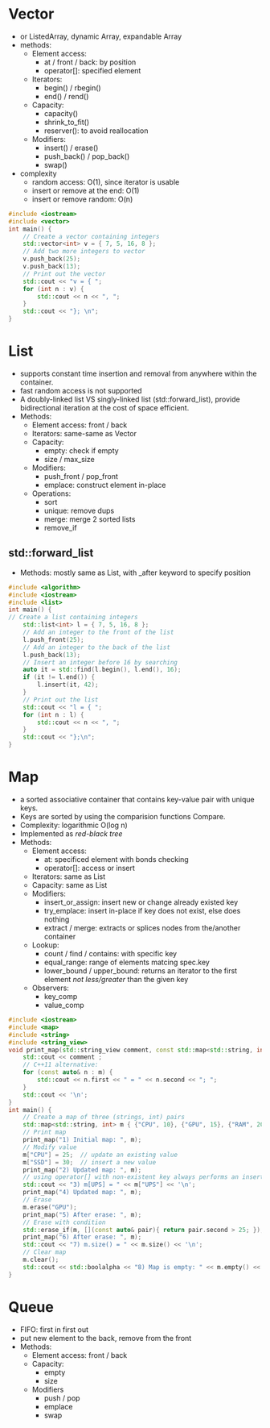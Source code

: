 # Vector
- or ListedArray, dynamic Array, expandable Array
- methods:
	- Element access:
		- at / front / back: by position
		- operator[]: specified element
	- Iterators:
		- begin() / rbegin()
		- end() / rend()
	- Capacity:
		- capacity()
		- shrink_to_fit()
		- reserver(): to avoid reallocation
	- Modifiers:
		- insert() / erase()
		- push_back() / pop_back()
		- swap()
- complexity
	- random access: O(1), since iterator is usable
	- insert or remove at the end: O(1)
	- insert or remove random: O(n)

``` cpp
#include <iostream>
#include <vector>
int main() {
	// Create a vector containing integers
	std::vector<int> v = { 7, 5, 16, 8 };
	// Add two more integers to vector
	v.push_back(25);
	v.push_back(13);
	// Print out the vector
	std::cout << "v = { ";
	for (int n : v) {
		std::cout << n << ", ";
	}
	std::cout << "}; \n";
}
```

# List
- supports constant time insertion and removal from anywhere within the container.
- fast random access is not supported
- A doubly-linked list VS singly-linked list (std::forward_list), provide bidirectional iteration at the cost of space efficient.
- Methods:
	- Element access: front / back
	- Iterators: same-same as Vector
	- Capacity:
		- empty: check if empty
		- size / max_size
	- Modifiers:
		- push_front / pop_front
		- emplace: construct element in-place
	- Operations:
		- sort
		- unique: remove dups
		- merge: merge 2 sorted lists
		- remove_if
## std::forward_list
- Methods: mostly same as List, with \_after keyword to specify position

``` cpp
#include <algorithm>
#include <iostream>
#include <list>
int main() {
// Create a list containing integers
	std::list<int> l = { 7, 5, 16, 8 };
	// Add an integer to the front of the list
	l.push_front(25);
	// Add an integer to the back of the list
	l.push_back(13);
	// Insert an integer before 16 by searching
	auto it = std::find(l.begin(), l.end(), 16);
	if (it != l.end()) {
		l.insert(it, 42);
	}
	// Print out the list
	std::cout << "l = { ";
	for (int n : l) {
		std::cout << n << ", ";
	}
	std::cout << "};\n";
}
```

# Map
- a sorted associative container that contains key-value pair with unique keys.
- Keys are sorted by using the comparision functions Compare.
- Complexity: logarithmic O(log n)
- Implemented as *red-black tree*
- Methods:
	- Element access:
		- at: specificed element with bonds checking
		- operator[]: access or insert
	- Iterators: same as List
	- Capacity: same as List
	- Modifiers:
		- insert_or_assign: insert new or change already existed key
		- try_emplace: insert in-place if key does not exist, else does nothing
		- extract / merge: extracts or splices nodes from the/another container
	- Lookup:
		- count / find / contains: with specific key
		- equal_range: range of elements matcing spec.key
		- lower_bound / upper_bound: returns an iterator to the first element *not less/greater* than the given key
	- Observers:
		- key_comp
		- value_comp

``` cpp
#include <iostream>
#include <map>
#include <string>
#include <string_view>
void print_map(std::string_view comment, const std::map<std::string, int>& m) {
	std::cout << comment ;
	// C++11 alternative:
	for (const auto& n : m) {
		std::cout << n.first << " = " << n.second << "; ";
	}
	std::cout << '\n';
}
int main() {
	// Create a map of three (strings, int) pairs
	std::map<std::string, int> m { {"CPU", 10}, {"GPU", 15}, {"RAM", 20}, };
	// Print map
	print_map("1) Initial map: ", m);
	// Modify value
	m["CPU"] = 25;  // update an existing value
	m["SSD"] = 30;  // insert a new value
	print_map("2) Updated map: ", m);
	// using operator[] with non-existent key always performs an insert
	std::cout << "3) m[UPS] = " << m["UPS"] << '\n';
	print_map("4) Updated map: ", m);
	// Erase
	m.erase("GPU");
	print_map("5) After erase: ", m);
	// Erase with condition
	std::erase_if(m, [](const auto& pair){ return pair.second > 25; });
	print_map("6) After erase: ", m);
	std::cout << "7) m.size() = " << m.size() << '\n';
	// Clear map
	m.clear();
	std::cout << std::boolalpha << "8) Map is empty: " << m.empty() << '\n';
}
```

# Queue
- FIFO: first in first out
- put new element to the back, remove from the front
- Methods:
	- Element access: front / back
	- Capacity:
		- empty
		- size
	- Modifiers
		- push / pop
		- emplace
		- swap
